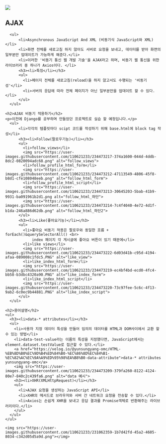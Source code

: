 <!-- @format -->

<img src="https://user-images.githubusercontent.com/110621233/231062359-1b7d42fd-45a2-4605-8034-c342d05d5a9d.png"></img>

<!DOCTYPE html>
<html lang="en">
<head>
</head>
<body>
    <h2>AJAX</h2>

      <ul>
          <li>Asynchronous JavaScript And XML (비동기식 JavaScript와 XML)</li>
          <li>화면 전체를 새로고침 하지 않아도 서버로 요청을 보내고, 데이터를 받아 화면의 일부분만 업데이트가 가능하게 해준다.</li>
          <li>이러한 '비동기 통신 웹 개발 기술'을 AJAX라고 하며, 비동기 웹 통신을 위한 라이브러리 중 하나가 Axios이다. </li>
          <h3><li>특징</li></h3>
          <ul>
            <li>페이지 전체를 새로고침(reload)을 하지 않고서도 수행되는 '비동기성'</li>
            <li>서버의 응답에 따라 전체 페이지가 아닌 일부분만을 업데이트 할 수 있다.</li>
          </ul>
      </ul>

    <h2>AJAX 비동기 적용하기</h2>
    <p>이전에 Django를 공부하며 만들었던 프로젝트로 실습 할 예정입니다.</p>
      <ul>
          <li>각각의 템플릿마다 scipt 코드를 작성하기 위해 base.html에 block tag 작성</li>
          <h3><li>Follow(팔로우기능)</li></h3>
          <ul>
            <li>follow_views</li>
            <img src="https://user-images.githubusercontent.com/110621233/234473217-374a1600-044d-4ddb-8dc2-0820094adc68.png" alt="follow_views">
            <li>follow_profile_html_form</li>
            <img src="https://user-images.githubusercontent.com/110621233/234473212-47113549-4806-45f8-b8d1-cfe108048eeb.png" alt="follow_html_form">
            <li>follow_profile_html_script</li>
            <img src="https://user-images.githubusercontent.com/110621233/234473213-30645203-5bab-41b9-9931-ba091961b2d1.png alt="follow_html_하단">
            <img src="https://user-images.githubusercontent.com/110621233/234473214-7c4f4040-4e72-4d1f-b1da-246a886d62db.png" alt="follow_html_하단2">
          </ul>
          <h3><li>Like(좋아요기능)</li></h3>
          <ul>
            <li>좋아요 비동기 적용은 팔로우와 동일한 흐름 + forEach()&querySelectorAll() <br>
                index 페이지 각 게시글에 좋아요 버튼이 있기 때문에</li>
            <li>like views</li>
            <img src="https://user-images.githubusercontent.com/110621233/234473222-6d03d41b-c95d-4194-afaa-089008c1fdc5.PNG" alt="like_view">
            <li>like_index_html_form</li>
            <img src="https://user-images.githubusercontent.com/110621233/234473219-ec4bf4bd-ecd0-4fc4-bb58-b3dbc4320a90.PNG" alt="like_index_form">
            <li>like_index_html_script</li>
            <img src="https://user-images.githubusercontent.com/110621233/234473220-73c97fee-5c6c-4f13-9ab2-6c0ec9b44881.PNG" alt="like_index_script">
          </ul>
      </ul>

    <h2>용어설명</h2>
    <ul>
      <h3><li>data-* attributes</li></h3>
      <ul>
        <li>사용자 지정 데이터 특성을 만들어 임의의 데이터를 HTML과 DOM사이에서 교환 할 수 있는 방법</li>
        <li>data-test-value라는 이름의 특성을 지정했다면, JavaScript에서는 element.dataset.testValue로 접근할 수 있다.</li>
        <a href="https://velog.io/@yunsungyang-omc/HTML-%EB%8D%B0%EC%9D%B4%ED%84%B0-%EC%86%8D%EC%84%B1-%EC%82%AC%EC%9A%A9%ED%95%98%EA%B8%B0-data-attribute">data-* attributes yunsungyang-omc</a>
        <img src="https://user-images.githubusercontent.com/110621233/234473209-379fa260-8122-4124-80e7-840c2c439fa6.png" alt="data 예시">
        <h3><li>XHR(XMLHttpRequest)</li></h3>
        <ul>
          <li>AJAX 요청을 생성하는 JavaScript API</li>
          <li>XHR의 메서드로 브라우저와 서버 간 네트워크 요청을 전송할 수 있다.</li>
          <li>Axios는 손쉽게 XHR을 보내고 응답 결과를 Promise객체로 반환해주는 라이브러리이다.</li>
        </ul>
      </ul>
    </ul>

    <img src="https://user-images.githubusercontent.com/110621233/231062359-1b7d42fd-45a2-4605-8034-c342d05d5a9d.png"></img>

</body>
</html>
